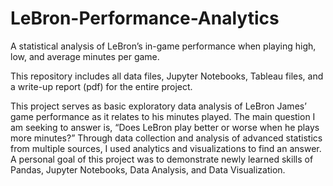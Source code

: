 # LeBron-Performance-Analytics
A statistical analysis of LeBron’s in-game performance when playing high, low, and average minutes per game. 

This repository includes all data files, Jupyter Notebooks, Tableau files, and a write-up report (pdf) for the entire project.

This project serves as  basic exploratory data analysis of  LeBron James’ game performance  as it relates to his minutes played. The main question I am seeking to answer is, “Does LeBron play better or worse when he plays more minutes?” Through data collection and analysis of advanced statistics from multiple sources, I used analytics and visualizations to find an answer. A personal goal of this project was to demonstrate newly learned skills of Pandas, Jupyter Notebooks, Data Analysis, and Data Visualization.
